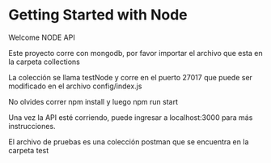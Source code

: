 # Getting Started with Node

Welcome NODE API

Este proyecto corre con mongodb, por favor importar el archivo que esta en la carpeta collections

La colección se llama testNode y corre en el puerto 27017 que puede ser modificado en el archivo config/index.js

No olvides correr npm install y luego npm run start

Una vez la API esté corriendo, puede ingresar a localhost:3000 para más instrucciones. 

El archivo de pruebas es una colección postman que se encuentra en la carpeta test